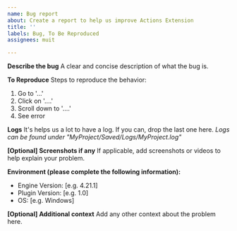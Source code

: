 ```yaml
---
name: Bug report
about: Create a report to help us improve Actions Extension
title: ''
labels: Bug, To Be Reproduced
assignees: muit

---
```


**Describe the bug**
A clear and concise description of what the bug is.

**To Reproduce**
Steps to reproduce the behavior:
1. Go to '...'
2. Click on '....'
3. Scroll down to '....'
4. See error

**Logs**
It's helps us a lot to have a log. If you can, drop the last one here.
*Logs can be found under "MyProject/Saved/Logs/MyProject.log"*

**[Optional] Screenshots if any**
If applicable, add screenshots or videos to help explain your problem.

**Environment (please complete the following information):**
 - Engine Version: [e.g. 4.21.1]
 - Plugin Version: [e.g. 1.0]
 - OS: [e.g. Windows]

**[Optional] Additional context**
Add any other context about the problem here.

